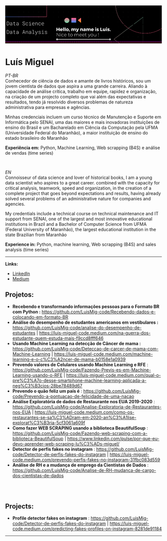<!-- [![author](https://img.shields.io/badge/author-carlosfab-red.svg)](https://www.linkedin.com/in/carlosfab) [![](https://img.shields.io/badge/python-3.7+-blue.svg)](https://www.python.org/downloads/release/python-365/) [![GPLv3 license](https://img.shields.io/badge/License-GPLv3-blue.svg)](http://perso.crans.org/besson/LICENSE.html) [![contributions welcome](https://img.shields.io/badge/contributions-welcome-brightgreen.svg?style=flat)](https://github.com/carlosfab/data_science/issues)-->

<p align="center">
  <img src="banner_.png" >
</p>

# Luís Miguel
<sub></sub>

*PT-BR* <br>
Conhecedor de ciência de dados e amante de livros históricos, sou um jovem cientista de dados que aspira a uma grande carreira. Aliando à capacidade de análise crítica, trabalho em equipe, rapidez e organização, na criação de um projecto completo que vai além das expectativas e resultados, tendo já resolvido diversos problemas de natureza administrativa para empresas e agências.

Minhas credenciais incluem um curso técnico de Manutenção e Suporte em Informática pelo SENAI, uma das maiores e mais inovadoras instituições de ensino do Brasil e um Bacharelado em Ciência da Computação pela UFMA (Universidade Federal do Maranhão), a maior instituição de ensino do estado brasileiro do Maranhão

**Experiência em:** Python, Machine Learning, Web scrapping (B4S) e análise de vendas (time series)

<br>

*EN* <br>
Connoisseur of data science and lover of historical books, I am a young data scientist who aspires to a great career. combined with the capacity for critical analysis, teamwork, speed and organization, in the creation of a complete project that goes beyond expectations and results, having already solved several problems of an administrative nature for companies and agencies.

My credentials include a technical course on technical maintenance and IT support from SENAI, one of the largest and most innovative educational institutions in Brazil and a Bachelor of Computer Science from UFMA (Federal University of Maranhão), the largest educational institution in the state Brazilian from Maranhão

**Experience in:** Python, machine learning, Web scrapping (B4S) and sales analysis (time series)

<hr>

**Links:**
* [LinkedIn](www.linkedin.com/in/Luis-Miguel-Code)
* [Medium](https://medium.com/@meireles2013miguel)


## Projetos:

* **Recebendo e transformando informações pessoas para o Formato BR com Python :** https://github.com/LuisMig-code/Recebendo-dados-e-colocando-em-formato-BR
* **Análise do desempenho de estudantes americanos em vestibulares :** https://github.com/LuisMig-code/analise-do-desempenho-de-estudantes | https://luis-miguel-code.medium.com/na-guerra-dos-estudante-quem-estuda-mais-f9ccd8fff646 
* **Usando Machine Learning na detecção de Câncer de mama :** https://github.com/LuisMig-code/Deteccao-de-carcer-de-mama-com-Machine-Learning | https://luis-miguel-code.medium.com/machine-learning-e-o-c%C3%A2ncer-de-mama-b0158e1a0939
* **Prevendo valores de Celulares usando Machine Learning e RFE** : https://github.com/LuisMig-code/Fazendo-Previs-es-em-Machine-Learning-usando-o-RFE | https://luis-miguel-code.medium.com/qual-o-pre%C3%A7o-desse-smartphone-machine-learning-aplicada-a-neg%C3%B3cios-28be78489d67
* **Prevendo o quão feliz um país é** : https://github.com/LuisMig-code/Prevendo-a-pontuacao-de-felicidade-de-uma-nacao
* **Análise Exploratória de dados de Restaurante nos EUA 2019-2020** : https://github.com/LuisMig-code/Analise-Exploratoria-de-Restaurantes-nos-EUA | https://luis-miguel-code.medium.com/como-os-restaurantes-se-sa%C3%ADram-em-2020-an%C3%A1lise-explorat%C3%B3ria-5cf3061a609f
* **Como fazer WEB SCRAPING usando a biblioteca BeautifulSoup** : https://github.com/LuisMig-code/Fazendo-web-scraping-com-a-biblioteca-BeautifulSoup | https://www.linkedin.com/pulse/por-que-eu-devo-aprender-web-scraping-lu%C3%ADs-miguel/
* **Detector de perfis fakes no instagram** : https://github.com/LuisMig-code/Detector-de-perfis-fakes-do-instagram | https://luis-miguel-code.medium.com/prevendo-perfis-fakes-no-instagram-31fbc083d559
* **Análise de RH e a mudança de emprego da Cientistas de Dados** : https://github.com/LuisMig-code/Analise-de-RH-mudanca-de-cargo-dos-cientistas-de-dados

<br><br>
## Projects:

*  **Profile detector fakes on instagram** : https://github.com/LuisMig-code/Detector-de-perfis-fakes-do-instagram | https://luis-miguel-code.medium.com/predicting-fakes-profiles-on-instagram-8281de91184

---




